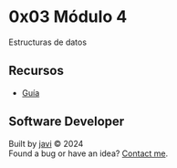 # 0x03 Módulo 4
Estructuras de datos
## Recursos
- [Guía](./docs/GD4-Java.pdf)
## Software Developer
Built by [javi](https://github.com/javierandres-dev/) :copyright: 2024  
Found a bug or have an idea? [Contact me](https://www.linkedin.com/in/javierandres-dev/).
